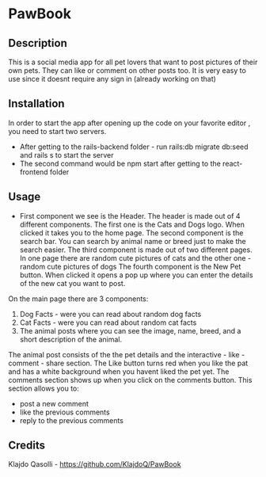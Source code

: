 # PawBook 

## Description

This is a social media app for all pet lovers that want to post pictures of their own pets. They can like or comment on other posts too. 
It is very easy to use since it doesnt require any sign in (already working on that)


## Installation

In order to start the app after opening up the code on your favorite editor , you need to start two servers. 
- After getting to the rails-backend folder - run rails:db migrate db:seed and rails s to start the server 
- The second command would be npm start after getting to the react-frontend folder


## Usage

- First component we see is the Header. The header is made out of 4 different components. 
The first one is the Cats and Dogs logo. When clicked it takes you to the home page. 
The second component is the search bar. You can search by animal name or breed just to make the search easier.
The third component is made out of two different pages. In one page there are random cute pictures of cats and the other one - random cute pictures of dogs
The fourth component is the New Pet button. When clicked it opens a pop up where you can enter the details of the new cat you want to post.

 On the main page there are 3 components:
 1. Dog Facts - were you can read about random dog facts
 2. Cat Facts - were you can read about random cat facts
 3. The animal posts where you can see the image, name, breed, and a short description of the animal.

 The animal post consists of the the pet details and the interactive - like - comment - share section. 
 The Like button turns red when you like the pat and has a white background when you havent liked the pet yet.
 The comments section shows up when you click on the comments button. This section allows you to:
 - post a new comment
 - like the previous comments
 - reply to the previous comments


## Credits

Klajdo Qasolli - https://github.com/KlajdoQ/PawBook

